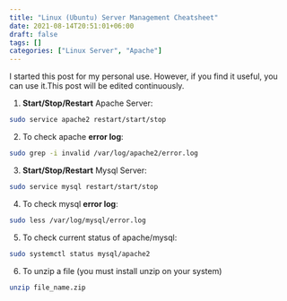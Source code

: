 ```yaml
---
title: "Linux (Ubuntu) Server Management Cheatsheet"
date: 2021-08-14T20:51:01+06:00
draft: false
tags: []
categories: ["Linux Server", "Apache"]
---
```


I started this post for my personal use. However, if you find it useful, you can use it.This post will be edited continuously.

1. **Start/Stop/Restart** Apache Server:
```bash
sudo service apache2 restart/start/stop
```

2. To check apache **error log**: 
```bash
sudo grep -i invalid /var/log/apache2/error.log
```

3. **Start/Stop/Restart** Mysql Server:
```bash
sudo service mysql restart/start/stop
```

4. To check mysql **error log**:
```bash
sudo less /var/log/mysql/error.log
```

5. To check current status of apache/mysql:
```bash
sudo systemctl status mysql/apache2
```

6. To unzip a file (you must install unzip on your system)
```bash
unzip file_name.zip
```
